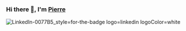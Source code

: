 ### Hi there 👋, I'm <a href="http://pierre-thiebaud.fr/">Pierre</a>
![LinkedIn-0077B5_style=for-the-badge logo=linkedin logoColor=white](https://user-images.githubusercontent.com/119924362/230063755-05fdfd77-fd67-4e82-9709-0ff1eb4f27df.png)
